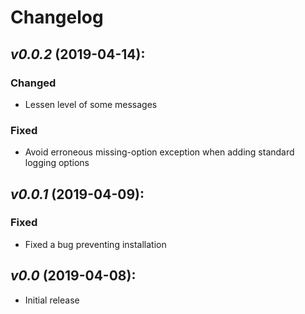 # Changelog

## *v0.0.2* (2019-04-14):
### Changed
- Lessen level of some messages
### Fixed
- Avoid erroneous missing-option exception when adding standard logging options

## *v0.0.1* (2019-04-09):
### Fixed
- Fixed a bug preventing installation

## *v0.0* (2019-04-08):
- Initial release

